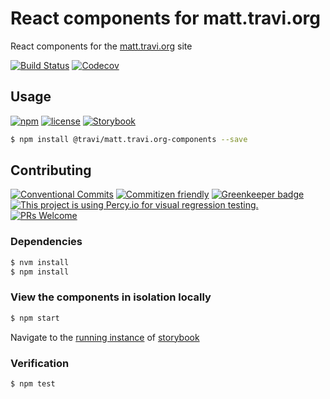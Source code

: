 # React components for matt.travi.org

React components for the [matt.travi.org](https://matt.travi.org) site

<!-- status badges -->
[![Build Status](https://img.shields.io/travis/travi-org/matt.travi.org-components.svg?style=flat)](https://travis-ci.org/travi-org/matt.travi.org-components)
[![Codecov](https://img.shields.io/codecov/c/github/travi-org/matt.travi.org-components.svg)](https://codecov.io/github/travi-org/matt.travi.org-components)

## Usage

<!-- consumer badges -->
[![npm](https://img.shields.io/npm/v/@travi/matt.travi.org-components.svg?maxAge=2592000)](https://www.npmjs.com/package/@travi/matt.travi.org-components)
[![license](https://img.shields.io/github/license/travi-org/matt.travi.org-components.svg)](LICENSE)
[![Storybook](https://raw.githubusercontent.com/storybooks/brand/master/badge/badge-storybook.svg?sanitize=true)](https://travi-org.github.io/matt.travi.org-components)

```sh
$ npm install @travi/matt.travi.org-components --save
```

## Contributing

<!-- contribution badges -->

[![Conventional Commits][commit-convention-badge]][commit-convention-link]
[![Commitizen friendly](https://img.shields.io/badge/commitizen-friendly-brightgreen.svg)](http://commitizen.github.io/cz-cli/)
[![Greenkeeper badge](https://badges.greenkeeper.io/travi-org/matt.travi.org-components.svg)](https://greenkeeper.io/)
[![This project is using Percy.io for visual regression testing.](https://percy.io/static/images/percy-badge.svg)](https://percy.io/travi-org/matt.travi.org-components)
[![PRs Welcome][PRs-badge]][PRs-link]

### Dependencies

```sh
$ nvm install
$ npm install
```

### View the components in isolation locally

```sh
$ npm start
```

Navigate to the [running instance](http://localhost:6006) of
[storybook](https://storybook.js.org/)

### Verification

```sh
$ npm test
```

[commit-convention-link]: https://conventionalcommits.org
[commit-convention-badge]: https://img.shields.io/badge/Conventional%20Commits-1.0.0-yellow.svg
[PRs-link]: http://makeapullrequest.com
[PRs-badge]: https://img.shields.io/badge/PRs-welcome-brightgreen.svg
